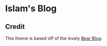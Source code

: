 # Islam's Blog

## Credit

This theme is based off of the lovely [Bear Blog](https://github.com/HermanMartinus/bearblog/).
